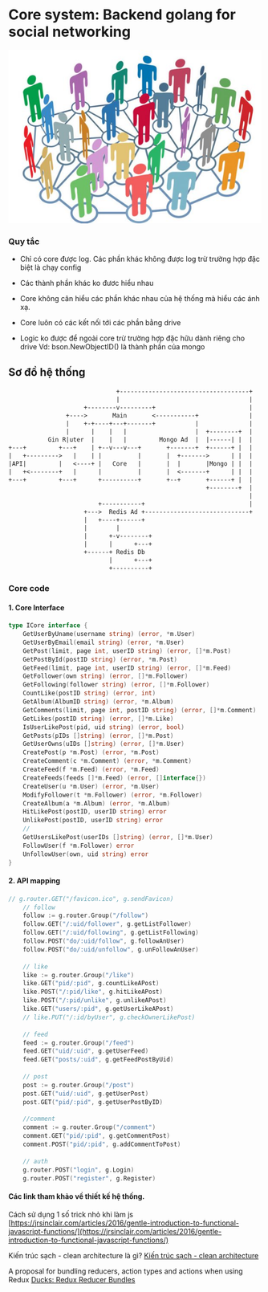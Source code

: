 # Core system: Backend golang for social networking

<center>
  <img src='./social.jpg'/>
  </br>
</center>

### Quy tắc
* Chỉ có core được log. Các phần khác không được log trừ trường hợp đặc biệt là chạy config
* Các thành phần khác ko đươc hiểu nhau

* Core không cân hiểu các phần khác nhau của hệ thống mà hiểu các ánh xạ.

* Core luôn có các kết nối tới các phần bằng drive

* Logic ko được để ngoài core trừ trường hợp đặc hữu dành riêng cho drive Vd: bson.NewObjectID() là thành phần của mongo

## Sơ đồ hệ thống

```text
                              +------------------------------------+
                              |                                    |
                     +--------v---------+                          |
                +---->       Main       <-----------+              |
                |    +-+----+---+-------+           |              |
                |      |    |   |                   |  +--------+  |
           Gin R|uter  |    |   |         Mongo Ad  |  |------| |  |
+---+         +---+    | +--v---v---+       +-------+  +------+ |  |
|   +--------->   |    | |          |       |  +------->      | |  |
|API|         |   <----+ |   Core   |       |  |       |Mongo | |  |
|   +<--------+   |      |          |       |  <-------+      | |  |
+---+         +---+      +----------+       +--+       +------+ |  |
                                                       +--------+  |
                                                                   |
                         +-----------+                             |
                     +--->  Redis Ad +-----------------------------+
                     |   +----+------+
                     |        |
                     |      +-v--------+
                     |      |      +---+
                     +------+ Redis Db
                            |      +---+
                            +----------+
```

### Core code 

#### 1. Core Interface
```go
type ICore interface {
	GetUserByUname(username string) (error, *m.User)
	GetUserByEmail(email string) (error, *m.User)
	GetPost(limit, page int, userID string) (error, []*m.Post)
	GetPostById(postID string) (error, *m.Post)
	GetFeed(limit, page int, userID string) (error, []*m.Feed)
	GetFollower(own string) (error, []*m.Follower)
	GetFollowing(follower string) (error, []*m.Follower)
	CountLike(postID string) (error, int)
	GetAlbum(AlbumID string) (error, *m.Album)
	GetComments(limit, page int, postID string) (error, []*m.Comment)
	GetLikes(postID string) (error, []*m.Like)
	IsUserLikePost(pid, uid string) (error, bool)
	GetPosts(pIDs []string) (error, []*m.Post)
	GetUserOwns(uIDs []string) (error, []*m.User)
	CreatePost(p *m.Post) (error, *m.Post)
	CreateComment(c *m.Comment) (error, *m.Comment)
	CreateFeed(f *m.Feed) (error, *m.Feed)
	CreateFeeds(feeds []*m.Feed) (error, []interface{})
	CreateUser(u *m.User) (error, *m.User)
	ModifyFollower(t *m.Follower) (error, *m.Follower)
	CreateAlbum(a *m.Album) (error, *m.Album)
	HitLikePost(postID, userID string) error
	UnlikePost(postID, userID string) error
	//
	GetUsersLikePost(userIDs []string) (error, []*m.User)
	FollowUser(f *m.Follower) error
	UnfollowUser(own, uid string) error
}
```

#### 2. API mapping

```go 
// g.router.GET("/favicon.ico", g.sendFavicon)
	// follow
	follow := g.router.Group("/follow")
	follow.GET("/:uid/follower", g.getListFollower)
	follow.GET("/:uid/following", g.getListFollowing)
	follow.POST("do/:uid/follow", g.followAnUser)
	follow.POST("do/:uid/unfollow", g.unFollowAnUser)

	// like
	like := g.router.Group("/like")
	like.GET("pid/:pid", g.countLikeAPost)
	like.POST("/:pid/like", g.hitLikeAPost)
	like.POST("/:pid/unlike", g.unlikeAPost)
	like.GET("users/:pid", g.getUserLikeAPost)
	// like.PUT("/:id/byUser", g.checkOwnerLikePost)

	// feed
	feed := g.router.Group("/feed")
	feed.GET("uid/:uid", g.getUserFeed)
	feed.GET("posts/:uid", g.getFeedPostByUid)

	// post
	post := g.router.Group("/post")
	post.GET("uid/:uid", g.getUserPost)
	post.GET("pid/:pid", g.getUserPostByID)

	//comment
	comment := g.router.Group("/comment")
	comment.GET("pid/:pid", g.getCommentPost)
	comment.POST("pid/:pid", g.addCommentToPost)

	// auth
	g.router.POST("login", g.Login)
	g.router.POST("register", g.Register)
```

#### Các link tham khảo về thiết kế hệ thống.
Cách sử dụng 1 số trick nhỏ khi làm js [https://jrsinclair.com/articles/2016/gentle-introduction-to-functional-javascript-functions/](https://jrsinclair.com/articles/2016/gentle-introduction-to-functional-javascript-functions/)

Kiến trúc sạch - clean architecture là gì? [Kiến trúc sạch - clean architecture](https://techmaster.vn/posts/34271/kien-truc-sach-clean-architecture)

A proposal for bundling reducers, action types and actions when using Redux [Ducks: Redux Reducer Bundles](https://github.com/erikras/ducks-modular-redux)